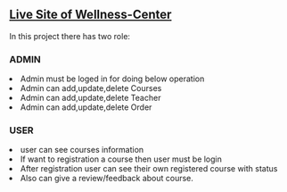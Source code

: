 <a href="https://wellness-center.netlify.app/"><h2>Live Site of Wellness-Center</h2></a>

In this project there has two role:

<h3>ADMIN</h3>
    <li>Admin must be loged in for doing below operation</li>
    <li>Admin can add,update,delete Courses</li>
    <li>Admin can add,update,delete Teacher</li>
    <li>Admin can add,update,delete Order</li>
    
 <h3>USER</h3>
    <li>user can see courses information</li>
    <li>If want to registration a course then user must be login</li>
    <li>After registration user can see their own registered course with status </li>
    <li>Also can give a review/feedback about course.</li>
